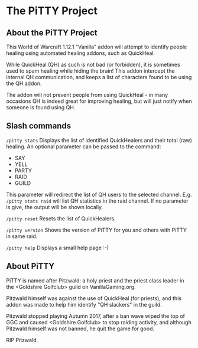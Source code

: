 # The PiTTY Project

## About the PiTTY Project
This World of Warcraft 1.12.1 "Vanilla" addon will attempt to identify people
healing using automated healing addons, such as QuickHeal.

While QuickHeal (QH) as such is not bad (or forbidden), it is sometimes used
to spam healing while hiding the brain! This addon intercept the internal QH 
communication, and keeps a list of characters found to be using the QH addon.

The addon will not prevent people from using QuickHeal - in many occasions QH
is indeed great for improving healing, but will just notify when someone is
found using QH.

## Slash commands

```/pitty stats```
Displays the list of identified QuickHealers and their total (raw) healing.
An optional parameter can be passed to the command: 
* SAY
* YELL
* PARTY
* RAID
* GUILD

This parameter will redirect the list of QH users to the selected channel.
E.g. ```/pitty stats raid``` will list QH statistics in the raid channel.
If no parameter is give, the output will be shown locally.


```/pitty reset```
Resets the list of QuickHealers.


```/pitty version```
Shows the version of PiTTY for you and others with PiTTY in same raid.


```/pitty help```
Displays a small help page :-)



## About PiTTY
PiTTY is named after Pitzwald: a holy priest and the priest class leader in
the &lt;Goldshire Golfclub&gt; guild on VanillaGaming.org.

Pitzwald himself was against the use of QuickHeal (for priests), and this 
addon was made to help him identify "QH slackers" in the guild.

Pitzwald stopped playing Autumn 2017, after a ban wave wiped the top of GGC
and caused &lt;Goldshire Golfclub&gt; to stop raiding activity, and although
Pitzwald himself was not banned, he quit the game for good.

RIP Pitzwald.
